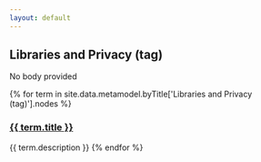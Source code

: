 ```yaml
---
layout: default
---
```

<style>
.initial-content {
  padding-left:5%;
  padding-right:25px;
}
</style>

## Libraries and Privacy (tag)

No body provided

{% for term in site.data.metamodel.byTitle['Libraries and Privacy (tag)'].nodes %}
### <a href='/_pages/embed?t={{ term.title }}'>{{ term.title }}</a>

{{ term.description }}
{% endfor %}
